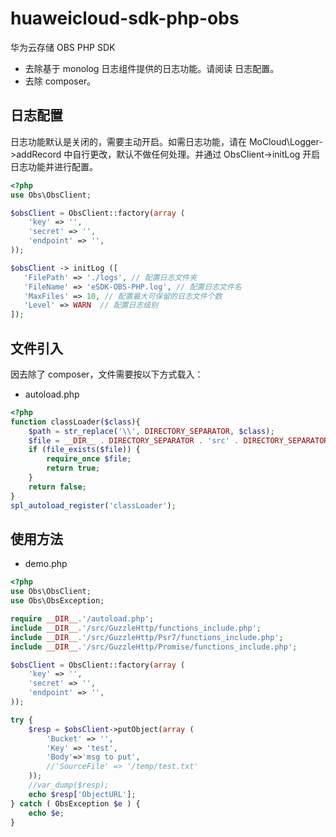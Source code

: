 # huaweicloud-sdk-php-obs

华为云存储 OBS PHP SDK

- 去除基于 monolog 日志组件提供的日志功能。请阅读 日志配置。
- 去除 composer。

## 日志配置

日志功能默认是关闭的，需要主动开启。如需日志功能，请在 MoCloud\Logger->addRecord 中自行更改，默认不做任何处理。并通过 ObsClient->initLog 开启日志功能并进行配置。

```php
<?php
use Obs\ObsClient;

$obsClient = ObsClient::factory(array (
    'key' => '',
    'secret' => '',
    'endpoint' => '',
));

$obsClient -> initLog ([
   'FilePath' => './logs', // 配置日志文件夹
   'FileName' => 'eSDK-OBS-PHP.log', // 配置日志文件名
   'MaxFiles' => 10, // 配置最大可保留的日志文件个数
   'Level' => WARN  // 配置日志级别
]);
```

## 文件引入

因去除了 composer，文件需要按以下方式载入：

- autoload.php
```php
<?php
function classLoader($class){
    $path = str_replace('\\', DIRECTORY_SEPARATOR, $class);
    $file = __DIR__ . DIRECTORY_SEPARATOR . 'src' . DIRECTORY_SEPARATOR . $path . '.php';
    if (file_exists($file)) {
        require_once $file;
        return true;
    }
    return false;
}
spl_autoload_register('classLoader');
```

## 使用方法

- demo.php
```php
<?php
use Obs\ObsClient;
use Obs\ObsException;

require __DIR__.'/autoload.php';
include __DIR__.'/src/GuzzleHttp/functions_include.php';
include __DIR__.'/src/GuzzleHttp/Psr7/functions_include.php';
include __DIR__.'/src/GuzzleHttp/Promise/functions_include.php';

$obsClient = ObsClient::factory(array (
    'key' => '',
    'secret' => '',
    'endpoint' => '',
));

try {
    $resp = $obsClient->putObject(array (
        'Bucket' => '',
        'Key' => 'test',
        'Body'=>'msg to put',
        //'SourceFile' => '/temp/test.txt'
    ));
    //var_dump($resp);
    echo $resp['ObjectURL'];
} catch ( ObsException $e ) {
    echo $e;
}
```